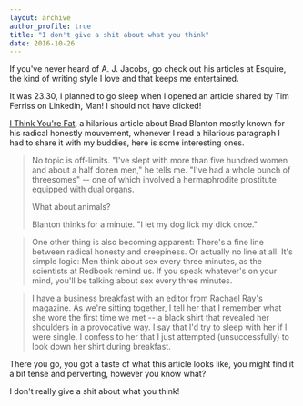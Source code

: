 ```yaml
---
layout: archive
author_profile: true
title: "I don't give a shit about what you think"
date: 2016-10-26
---
```

<p>If you've never heard of A. J. Jacobs, go check out his articles at Esquire, the kind of writing style I love and that keeps me entertained.</p>

<p>It was 23.30, I planned to go sleep when I opened an article shared by Tim Ferriss on Linkedin, Man! I should not have clicked!</p>

<p><a href="http://www.esquire.com/news-politics/a26792/honesty0707/?utm_source=sboura_com">I Think You're Fat</a>, a hilarious article about Brad Blanton mostly known for his radical honestly mouvement, whenever I read a hilarious paragraph I had to share it with my buddies, here is some interesting ones.</p>

<blockquote>
<p>No topic is off-limits. "I've slept with more than five hundred women and about a half dozen men," he tells me. "I've had a whole bunch of threesomes" -- one of which involved a hermaphrodite prostitute equipped with dual organs.</p>
<p>What about animals?</p>
<p>Blanton thinks for a minute. "I let my dog lick my dick once."</p>
</blockquote>

<blockquote>
<p>One other thing is also becoming apparent: There's a fine line between radical honesty and creepiness. Or actually no line at all. It's simple logic: Men think about sex every three minutes, as the scientists at Redbook remind us. If you speak whatever's on your mind, you'll be talking about sex every three minutes.</p>
</blockquote>

<blockquote>
<p>I have a business breakfast with an editor from Rachael Ray's magazine. As we're sitting together, I tell her that I remember what she wore the first time we met -- a black shirt that revealed her shoulders in a provocative way. I say that I'd try to sleep with her if I were single. I confess to her that I just attempted (unsuccessfully) to look down her shirt during breakfast.</p>
</blockquote>

<p>There you go, you got a taste of what this article looks like, you might find it a bit tense and perverting, however you know what?</p>
<p>I don't really give a shit about what you think!</p>